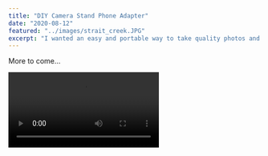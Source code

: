 ```yaml
---
title: "DIY Camera Stand Phone Adapter"
date: "2020-08-12"
featured: "../images/strait_creek.JPG"
excerpt: "I wanted an easy and portable way to take quality photos and videos. This is what I came up with..."
---
```


More to come...

![taken on camera stand](tl_murtle.MOV)

